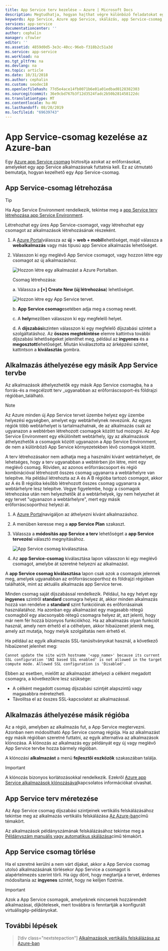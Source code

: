 ```yaml
---
title: App Service terv kezelése – Azure | Microsoft Docs
description: Megtudhatja, hogyan hajthat végre különböző feladatokat egy App Service-csomag kezeléséhez.
keywords: App Service, Azure app Service, skálázás, app Service-csomag, módosítás, létrehozás, felügyelet, felügyelet
services: app-service
documentationcenter: ''
author: cephalin
manager: cfowler
editor: ''
ms.assetid: 4859d0d5-3e3c-40cc-96eb-f318b2c51a3d
ms.service: app-service
ms.workload: na
ms.tgt_pltfrm: na
ms.devlang: na
ms.topic: article
ms.date: 10/31/2018
ms.author: cephalin
ms.custom: seodec18
ms.openlocfilehash: 77d5e4ace14fb0071b6e01a01edbad0128382303
ms.sourcegitcommit: 36e9cbd767b3f12d3524fadc2b50b281458122dc
ms.translationtype: MT
ms.contentlocale: hu-HU
ms.lasthandoff: 08/20/2019
ms.locfileid: "69639743"
---
```

# <a name="manage-an-app-service-plan-in-azure"></a>App Service-csomag kezelése az Azure-ban

Egy [Azure app Service csomag](overview-hosting-plans.md) biztosítja azokat az erőforrásokat, amelyeket egy app Service alkalmazásnak futtatnia kell. Ez az útmutató bemutatja, hogyan kezelhető egy App Service-csomag.

## <a name="create-an-app-service-plan"></a>App Service-csomag létrehozása

> [!TIP]
> Ha App Service Environment rendelkezik, tekintse meg a [app Service terv létrehozása app Service Environment](environment/app-service-web-how-to-create-a-web-app-in-an-ase.md#createplan).

Létrehozhat egy üres App Service-csomagot, vagy létrehozhat egy csomagot az alkalmazások létrehozásának részeként.

1. A [Azure Portal](https://portal.azure.com)válassza az **új** > **web + mobil**lehetőséget, majd válassza a **webalkalmazás** vagy más típusú app Service alkalmazás lehetőséget.

2. Válasszon ki egy meglévő App Service csomagot, vagy hozzon létre egy csomagot az új alkalmazáshoz.

   ![Hozzon létre egy alkalmazást a Azure Portalban.][createWebApp]

   Csomag létrehozása:

   a. Válassza a **[+] Create New (új létrehozása**) lehetőséget.

      ![Hozzon létre egy App Service tervet.][createASP] 

   b. **App Service csomag**esetében adja meg a csomag nevét.

   c. A **hely**mezőben válasszon ki egy megfelelő helyet.

   d. A **díjszabási**szinten válasszon ki egy megfelelő díjszabási szintet a szolgáltatáshoz. Az **összes megtekintése** elemre kattintva további díjszabási lehetőségeket jeleníthet meg, például az **ingyenes** és a **megosztott**lehetőséget. Miután kiválasztotta az árképzési szintet, kattintson a **kiválasztás** gombra.

<a name="move"></a>

## <a name="move-an-app-to-another-app-service-plan"></a>Alkalmazás áthelyezése egy másik App Service tervbe

Az alkalmazások áthelyezhetők egy másik App Service csomagba, ha a forrás-és a megcélzott terv _ugyanabban az erőforráscsoport-és földrajzi régióban_található.

> [!NOTE]
> Az Azure minden új App Service tervet üzembe helyez egy üzembe helyezési egységben, amelyet egy webtárhelynek nevezünk. Az egyes régiók több webtárhelyet is tartalmazhatnak, de az alkalmazás csak az ugyanazon a webtérben létrehozott csomagok között tud mozogni. Az App Service Environment egy elkülönített webtárhely, így az alkalmazások áthelyezhetők a csomagok között ugyanazon a App Service Environment, de nem a különböző App Service környezetekben lévő csomagok között.
>
> A terv létrehozásakor nem adhatja meg a használni kívánt webtárhelyet, de lehetséges, hogy a terv ugyanabban a webtérben jön létre, mint egy meglévő csomag. Röviden, az azonos erőforráscsoport és régió kombinációval létrehozott összes csomag ugyanarra a webtárhelyre van telepítve. Ha például létrehozta az A és A B régióba tartozó csomagot, akkor az A és B régióba később létrehozott összes csomag ugyanarra a webtárhelyre lesz telepítve. Vegye figyelembe, hogy a csomagok létrehozása után nem helyezhetők át a webtárhelyek, így nem helyezhet át egy tervet "ugyanazon a webtárhelyre", mert egy másik erőforráscsoporthoz helyezi át.
> 

1. A [Azure Portal](https://portal.azure.com)navigáljon az áthelyezni kívánt alkalmazáshoz.

1. A menüben keresse meg a **app Service Plan** szakaszt.

1. Válassza a **módosítás app Service a terv** lehetőséget a **app Service tervezési** választó megnyitásához.

   ![App Service csomag kiválasztása.][change] 

1. Az **app Service-csomag** kiválasztása lapon válasszon ki egy meglévő csomagot, amelybe át szeretné helyezni az alkalmazást.   

A **app Service csomag kiválasztása** lapon csak azok a csomagok jelennek meg, amelyek ugyanabban az erőforráscsoporthoz és földrajzi régióban találhatók, mint az aktuális alkalmazás app Service terve.

Minden csomag saját díjszabással rendelkezik. Például, ha egy helyet egy **ingyenes** szintről **standard** csomagra helyez át, akkor minden alkalmazás hozzá van rendelve a **standard** szint funkcióinak és erőforrásainak használatához. Ha azonban egy alkalmazást egy magasabb rétegű csomagból egy alacsonyabb rétegű csomagra helyez át, azt jelenti, hogy már nem fér hozzá bizonyos funkciókhoz. Ha az alkalmazás olyan funkciót használ, amely nem érhető el a célhelyen, akkor hibaüzenet jelenik meg, amely azt mutatja, hogy melyik szolgáltatás nem érhető el. 

Ha például az egyik alkalmazás SSL-tanúsítványokat használ, a következő hibaüzenet jelenhet meg:

`Cannot update the site with hostname '<app_name>' because its current SSL configuration 'SNI based SSL enabled' is not allowed in the target compute mode. Allowed SSL configuration is 'Disabled'.`

Ebben az esetben, mielőtt az alkalmazást áthelyezi a célként megadott csomagra, a következőkre lesz szüksége:
- A célként megadott csomag díjszabási szintjét alapszintű vagy magasabbra méretezheti.
- Távolítsa el az összes SSL-kapcsolatot az alkalmazással.

## <a name="move-an-app-to-a-different-region"></a>Alkalmazás áthelyezése másik régióba

Az a régió, amelyben az alkalmazás fut, a App Service megtervezni. Azonban nem módosítható App Service csomag régiója. Ha az alkalmazást egy másik régióban szeretné futtatni, az egyik alternatíva az alkalmazások klónozása. A klónozás az alkalmazás egy példányát egy új vagy meglévő App Service tervbe hozza bármely régióban.

A klónozási **alkalmazást** a menü **fejlesztői eszközök** szakaszában találja.

> [!IMPORTANT]
> A klónozás bizonyos korlátozásokkal rendelkezik. Ezekről [Azure app Service alkalmazások klónozásával](app-service-web-app-cloning.md)kapcsolatos információkat olvashat.

## <a name="scale-an-app-service-plan"></a>App Service terv méretezése

Az App Service csomag díjszabási szintjeinek vertikális felskálázásához tekintse meg az alkalmazás vertikális felskálázása [Az Azure-ban](manage-scale-up.md)című témakört.

Az alkalmazások példányszámának felskálázásához tekintse meg a [Példányszám manuális vagy automatikus skálázása](../monitoring-and-diagnostics/insights-how-to-scale.md)című témakört.

<a name="delete"></a>

## <a name="delete-an-app-service-plan"></a>App Service csomag törlése

Ha el szeretné kerülni a nem várt díjakat, akkor a App Service csomag utolsó alkalmazásának törlésekor App Service a csomagot is alapértelmezés szerint törli. Ha úgy dönt, hogy megtartja a tervet, érdemes módosítania az **ingyenes** szintet, hogy ne kelljen fizetnie.

> [!IMPORTANT]
> Azok a App Service csomagok, amelyeknek nincsenek hozzárendelt alkalmazásai, díjkötelesek, mert továbbra is fenntartják a konfigurált virtuálisgép-példányokat.

## <a name="next-steps"></a>További lépések

> [!div class="nextstepaction"]
> [Alkalmazások vertikális felskálázása az Azure-ban](manage-scale-up.md)

[change]: ./media/azure-web-sites-web-hosting-plans-in-depth-overview/change-appserviceplan.png
[createASP]: ./media/azure-web-sites-web-hosting-plans-in-depth-overview/create-appserviceplan.png
[createWebApp]: ./media/azure-web-sites-web-hosting-plans-in-depth-overview/create-web-app.png
